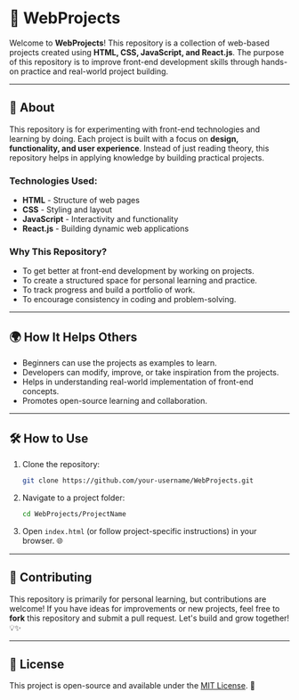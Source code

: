 # 🚀 WebProjects

Welcome to **WebProjects**! This repository is a collection of web-based projects created using **HTML, CSS, JavaScript, and React.js**. The purpose of this repository is to improve front-end development skills through hands-on practice and real-world project building.

---

## 📌 About
This repository is for experimenting with front-end technologies and learning by doing. Each project is built with a focus on **design, functionality, and user experience**. Instead of just reading theory, this repository helps in applying knowledge by building practical projects.

### Technologies Used:
- **HTML** - Structure of web pages
- **CSS** - Styling and layout
- **JavaScript** - Interactivity and functionality
- **React.js** - Building dynamic web applications

### Why This Repository?
- To get better at front-end development by working on projects.
- To create a structured space for personal learning and practice.
- To track progress and build a portfolio of work.
- To encourage consistency in coding and problem-solving.

---

## 🌍 How It Helps Others
- Beginners can use the projects as examples to learn.
- Developers can modify, improve, or take inspiration from the projects.
- Helps in understanding real-world implementation of front-end concepts.
- Promotes open-source learning and collaboration.

---

## 🛠 How to Use
1. Clone the repository:
   ```sh
   git clone https://github.com/your-username/WebProjects.git
   ```
2. Navigate to a project folder:
   ```sh
   cd WebProjects/ProjectName
   ```
3. Open `index.html` (or follow project-specific instructions) in your browser. 🌐

---

## 🤝 Contributing
This repository is primarily for personal learning, but contributions are welcome! If you have ideas for improvements or new projects, feel free to **fork** this repository and submit a pull request. Let's build and grow together! 💡✨

---

## 📜 License
This project is open-source and available under the [MIT License](LICENSE). 📝
